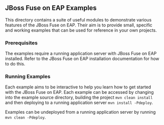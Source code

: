 ## JBoss Fuse on EAP Examples

This directory contains a suite of useful modules to demonstrate various features of the JBoss Fuse on EAP.
Their aim is to provide small, specific and working examples that can be used for reference in your own projects.

### Prerequisites

The examples require a running application server with JBoss Fuse on EAP installed. Refer to the JBoss Fuse on EAP installation documentation for how to do this.

### Running Examples

Each example aims to be interactive to help you learn how to get started with the JBoss Fuse on EAP. Each example
can be accessed by changing into the example source directory, building the project `mvn clean install` and then deploying
to a running application server `mvn install -Pdeploy`.

Examples can be undeployed from a running application server by running `mvn clean -Pdeploy`.

